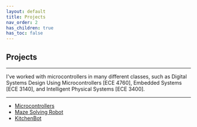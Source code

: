 ```yaml
---
layout: default
title: Projects
nav_order: 2
has_children: true
has_toc: false
---
```


## Projects

* * * 

I've worked with microcontrollers in many different classes, such as Digital Systems Design Using Microcontrollers [ECE 4760], Embedded Systems [ECE 3140], and Intelligent Physical Systems [ECE 3400].

* * * 

- [Microcontrollers](micro.html)
- [Maze Solving Robot](mazebot.html)
- [KitchenBot](kitchenbot.html)
  